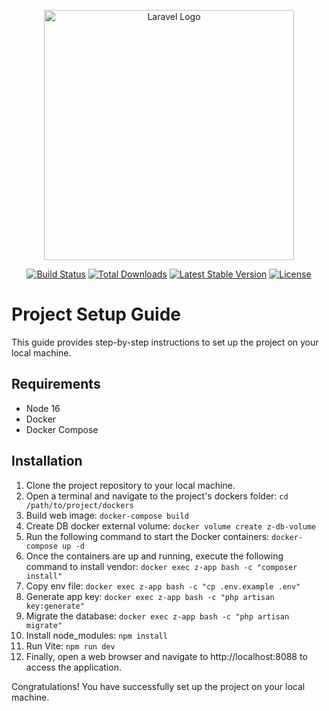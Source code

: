 <p align="center"><a href="https://laravel.com" target="_blank"><img src="https://raw.githubusercontent.com/laravel/art/master/logo-lockup/5%20SVG/2%20CMYK/1%20Full%20Color/laravel-logolockup-cmyk-red.svg" width="400" alt="Laravel Logo"></a></p>

<p align="center">
<a href="https://github.com/laravel/framework/actions"><img src="https://github.com/laravel/framework/workflows/tests/badge.svg" alt="Build Status"></a>
<a href="https://packagist.org/packages/laravel/framework"><img src="https://img.shields.io/packagist/dt/laravel/framework" alt="Total Downloads"></a>
<a href="https://packagist.org/packages/laravel/framework"><img src="https://img.shields.io/packagist/v/laravel/framework" alt="Latest Stable Version"></a>
<a href="https://packagist.org/packages/laravel/framework"><img src="https://img.shields.io/packagist/l/laravel/framework" alt="License"></a>
</p>

# Project Setup Guide

This guide provides step-by-step instructions to set up the project on your local machine.

## Requirements

-   Node 16
-   Docker
-   Docker Compose

## Installation

1. Clone the project repository to your local machine.
2. Open a terminal and navigate to the project's dockers folder: `cd /path/to/project/dockers`
3. Build web image: `docker-compose build`
4. Create DB docker external volume: `docker volume create z-db-volume`
5. Run the following command to start the Docker containers: `docker-compose up -d`
6. Once the containers are up and running, execute the following command to install vendor: `docker exec z-app bash -c "composer install"`
7. Copy env file: `docker exec z-app bash -c "cp .env.example .env"`
8. Generate app key: `docker exec z-app bash -c "php artisan key:generate"`
9. Migrate the database: `docker exec z-app bash -c "php artisan migrate"`
10. Install node_modules: `npm install`
11. Run Vite: `npm run dev`
12. Finally, open a web browser and navigate to http://localhost:8088 to access the application.

Congratulations! You have successfully set up the project on your local machine.
